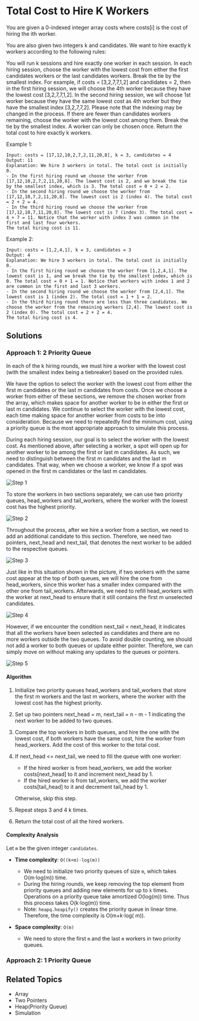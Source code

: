 # Total Cost to Hire K Workers

You are given a 0-indexed integer array costs where costs[i] is the cost of hiring the ith worker.

You are also given two integers k and candidates. We want to hire exactly k workers according to the following rules:

You will run k sessions and hire exactly one worker in each session.
In each hiring session, choose the worker with the lowest cost from either the first candidates workers or the last
candidates workers. Break the tie by the smallest index.
For example, if costs = [3,2,7,7,1,2] and candidates = 2, then in the first hiring session, we will choose the 4th
worker because they have the lowest cost [3,2,7,7,1,2].
In the second hiring session, we will choose 1st worker because they have the same lowest cost as 4th worker but they
have the smallest index [3,2,7,7,2]. Please note that the indexing may be changed in the process.
If there are fewer than candidates workers remaining, choose the worker with the lowest cost among them. Break the tie
by the smallest index.
A worker can only be chosen once.
Return the total cost to hire exactly k workers.

Example 1:

```plain
Input: costs = [17,12,10,2,7,2,11,20,8], k = 3, candidates = 4
Output: 11
Explanation: We hire 3 workers in total. The total cost is initially 0.
- In the first hiring round we choose the worker from [17,12,10,2,7,2,11,20,8]. The lowest cost is 2, and we break the tie by the smallest index, which is 3. The total cost = 0 + 2 = 2.
- In the second hiring round we choose the worker from [17,12,10,7,2,11,20,8]. The lowest cost is 2 (index 4). The total cost = 2 + 2 = 4.
- In the third hiring round we choose the worker from [17,12,10,7,11,20,8]. The lowest cost is 7 (index 3). The total cost = 4 + 7 = 11. Notice that the worker with index 3 was common in the first and last four workers.
The total hiring cost is 11.
```

Example 2:

```plain
Input: costs = [1,2,4,1], k = 3, candidates = 3
Output: 4
Explanation: We hire 3 workers in total. The total cost is initially 0.
- In the first hiring round we choose the worker from [1,2,4,1]. The lowest cost is 1, and we break the tie by the smallest index, which is 0. The total cost = 0 + 1 = 1. Notice that workers with index 1 and 2 are common in the first and last 3 workers.
- In the second hiring round we choose the worker from [2,4,1]. The lowest cost is 1 (index 2). The total cost = 1 + 1 = 2.
- In the third hiring round there are less than three candidates. We choose the worker from the remaining workers [2,4]. The lowest cost is 2 (index 0). The total cost = 2 + 2 = 4.
The total hiring cost is 4.
```

## Solutions

### Approach 1: 2 Priority Queue

In each of the k hiring rounds, we must hire a worker with the lowest cost (with the smallest index being a tiebreaker)
based on the provided rules.

We have the option to select the worker with the lowest cost from either the first m candidates or the last m candidates
from costs. Once we choose a worker from either of these sections, we remove the chosen worker from the array, which
makes space for another worker to be in either the first or last m candidates. We continue to select the worker with the
lowest cost, each time making space for another worker from costs to be into consideration. Because we need to
repeatedly find the minimum cost, using a priority queue is the most appropriate approach to simulate this process.

During each hiring session, our goal is to select the worker with the lowest cost. As mentioned above, after selecting a
worker, a spot will open up for another worker to be among the first or last m candidates. As such, we need to
distinguish between the first m candidates and the last m candidates. That way, when we choose a worker, we know if a
spot was opened in the first m candidates or the last m candidates.

![Step 1](./total_cost_hire_k_workers_step_1.png)

To store the workers in two sections separately, we can use two priority queues, head_workers and tail_workers, where
the worker with the lowest cost has the highest priority.

![Step 2](./total_cost_hire_k_workers_step_2.png)

Throughout the process, after we hire a worker from a section, we need to add an additional candidate to this section.
Therefore, we need two pointers, next_head and next_tail, that denotes the next worker to be added to the respective
queues.

![Step 3](./total_cost_hire_k_workers_step_3.png)

Just like in this situation shown in the picture, if two workers with the same cost appear at the top of both queues, we
will hire the one from head_workers, since this worker has a smaller index compared with the other one from
tail_workers. Afterwards, we need to refill head_workers with the worker at next_head to ensure that it still contains
the first m unselected candidates.

![Step 4](./total_cost_hire_k_workers_step_4.png)

However, if we encounter the condition next_tail < next_head, it indicates that all the workers have been selected as
candidates and there are no more workers outside the two queues. To avoid double counting, we should not add a worker to
both queues or update either pointer. Therefore, we can simply move on without making any updates to the queues or
pointers.

![Step 5](./total_cost_hire_k_workers_step_5.png)

#### Algorithm

1. Initialize two priority queues head_workers and tail_workers that store the first m workers and the last m workers,
   where the worker with the lowest cost has the highest priority.
2. Set up two pointers next_head = m, next_tail = n - m - 1 indicating the next worker to be added to two queues.
3. Compare the top workers in both queues, and hire the one with the lowest cost, if both workers have the same cost,
   hire
   the worker from head_workers. Add the cost of this worker to the total cost.
4. If next_head <= next_tail, we need to fill the queue with one worker:
    - If the hired worker is from head_workers, we add the worker costs[next_head] to it and increment next_head by 1.
    - If the hired worker is from tail_workers, we add the worker costs[tail_head] to it and decrement tail_head by 1.

   Otherwise, skip this step.

5. Repeat steps 3 and 4 k times.
6. Return the total cost of all the hired workers.

#### Complexity Analysis

Let `m` be the given integer `candidates`.

- **Time complexity**: `O((k+m)⋅log(m))`

  - We need to initialize two priority queues of size `m`, which takes O(m⋅log(m)) time.
  - During the hiring rounds, we keep removing the top element from priority queues and adding new elements for up
      to `k` times. Operations on a priority queue take amortized O(log(m)) time. Thus this process takes O(k⋅log(m))
      time.
  - Note: `heapq.heapify()` creates the priority queue in linear time. Therefore, the time complexity is O(m+k⋅log(
      m)).

- **Space complexity**: `O(m)`
  - We need to store the first `m` and the last `m` workers in two priority queues.

### Approach 2: 1 Priority Queue

## Related Topics

- Array
- Two Pointers
- Heap(Priority Queue)
- Simulation
